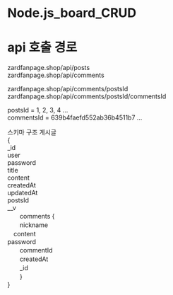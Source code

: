 # Node.js_board_CRUD
# api 호출 경로
zardfanpage.shop/api/posts  
zardfanpage.shop/api/comments


zardfanpage.shop/api/comments/postsId  
zardfanpage.shop/api/comments/postsId/commentsId


postsId = 1, 2, 3, 4 ...  
commentsId = 639b4faefd552ab36b4511b7 ... 
 
 
 
 
 스키마 구조
 게시글  
 {  
 _id  
 user  
 password  
 title  
 content  
 createdAt  
 updatedAt  
 postsId  
 __v  
 　　comments {  
 　　nickname  
   　content  
    password  
　　commentId  
　　createdAt  
　　_id  
  　　}  
 }  

